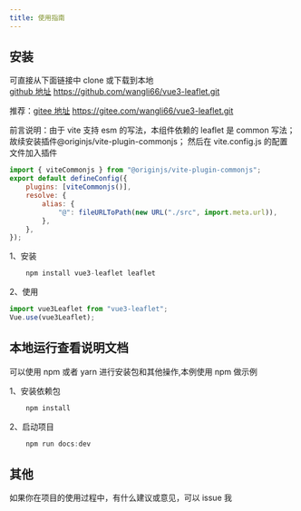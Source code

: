 ```yaml
---
title: 使用指南
---
```


## 安装

可直接从下面链接中 clone 或下载到本地<br/>
[github 地址](https://github.com/wangli66/vue3-leaflet.git)
https://github.com/wangli66/vue3-leaflet.git

推荐：[gitee 地址](https://gitee.com/wangli66/vue3-leaflet.git)
https://gitee.com/wangli66/vue3-leaflet.git

前言说明：由于 vite 支持 esm 的写法，本组件依赖的 leaflet 是 common 写法；故续安装插件@originjs/vite-plugin-commonjs；
然后在 vite.config.js 的配置文件加入插件

```js
import { viteCommonjs } from "@originjs/vite-plugin-commonjs";
export default defineConfig({
	plugins: [viteCommonjs()],
	resolve: {
		alias: {
			"@": fileURLToPath(new URL("./src", import.meta.url)),
		},
	},
});
```

1、安装

```js
    npm install vue3-leaflet leaflet
```

2、使用

```js
import vue3Leaflet from "vue3-leaflet";
Vue.use(vue3Leaflet);
```

## 本地运行查看说明文档

可以使用 npm 或者 yarn 进行安装包和其他操作,本例使用 npm 做示例

1、安装依赖包

```js
    npm install
```

2、启动项目

```js
    npm run docs:dev
```

## 其他

如果你在项目的使用过程中，有什么建议或意见，可以 issue 我
